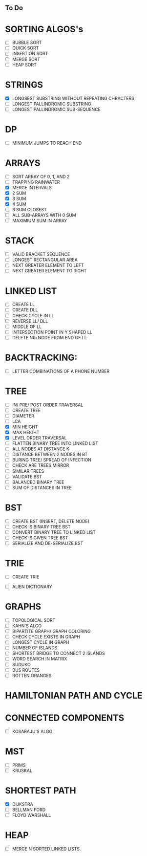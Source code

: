 ## To Do
# SORTING ALGOS's
- [ ] BUBBLE SORT
- [ ] QUICK SORT
- [ ] INSERTION SORT
- [ ] MERGE SORT
- [ ] HEAP SORT

# STRINGS
- [x] LONGSEST SUBSTRING WITHOUT REPEATING CHRACTERS
- [ ] LONGEST PALLINDROMIC SUBSTRING
- [ ] LONGEST PALLINDROMIC SUB-SEQUENCE

# DP
- [ ] MINIMUM JUMPS TO REACH END

# ARRAYS
- [ ] SORT ARRAY OF 0, 1, AND 2
- [ ] TRAPPING RAINWATER
- [x] MERGE INTERVALS
- [x] 2 SUM
- [x] 3 SUM
- [x] 4 SUM
- [ ] 3 SUM CLOSEST
- [ ] ALL SUB-ARRAYS WITH 0 SUM
- [ ] MAXIMIUM SUM IN ARRAY

# STACK
- [ ] VALID BRACKET SEQUENCE
- [ ] LONGEST RECTANGULAR AREA
- [ ] NEXT GREATER ELEMENT TO LEFT
- [ ] NEXT GREATER ELEMENT TO RIGHT

# LINKED LIST
- [ ] CREATE LL
- [ ] CREATE DLL
- [ ] CHECK CYCLE IN LL
- [ ] REVERSE LL/ DLL
- [ ] MIDDLE OF LL
- [ ] INTERSECTION POINT IN Y SHAPED LL
- [ ] DELETE Nth NODE FROM END OF LL

# BACKTRACKING:
- [ ] LETTER COMBINATIONS OF A PHONE NUMBER

# TREE
- [ ] IN/ PRE/ POST ORDER TRAVERSAL
- [ ] CREATE TREE
- [ ] DIAMETER
- [ ] LCA
- [X] MIN HEIGHT
- [X] MAX HEIGHT
- [X] LEVEL ORDER TRAVERSAL
- [ ] FLATTEN BINARY TREE INTO LINKED LIST
- [ ] ALL NODES AT DISTANCE K
- [ ] DISTANCE BETWEEN 2 NODES IN BT
- [ ] BURING TREE/ SPREAD OF INFECTION
- [ ] CHECK ARE TREES MIRROR
- [ ] SIMILAR TREES
- [ ] VALIDATE BST
- [ ] BALANCED BINARY TREE
- [ ] SUM OF DISTANCES IN TREE

# BST
- [ ] CREATE BST (INSERT, DELETE NODE)
- [ ] CHECK IS BINARY TREE BST
- [ ] CONVERT BINARY TREE TO LINKED LIST
- [ ] CHECK IS GIVEN TREE BST
- [ ] SERIALIZE AND DE-SERIALIZE BST

# TRIE
- [ ] CREATE TRIE
- [ ] ALIEN DICTIONARY


# GRAPHS
- [ ] TOPOLOGICAL SORT
- [ ] KAHN'S ALGO
- [ ] BIPARTITE GRAPH/ GRAPH COLORING
- [ ] CHECK CYCLE EXISTS IN GRAPH
- [ ] LONGEST CYCLE IN GRAPH
- [ ] NUMBER OF ISLANDS
- [ ] SHORTEST BRIDGE TO CONNECT 2 ISLANDS
- [ ] WORD SEARCH IN MATRIX
- [ ] SUDUKO
- [ ] BUS ROUTES
- [ ] ROTTEN ORANGES
# HAMILTONIAN PATH AND CYCLE
# CONNECTED COMPONENTS
- [ ] KOSARAJU'S ALGO
# MST
- [ ] PRIMS
- [ ] KRUSKAL
# SHORTEST PATH
- [x] DIJKSTRA
- [ ] BELLMAN FORD
- [ ] FLOYD WARSHALL
# HEAP
- [ ] MERGE N SORTED LINKED LISTS.
